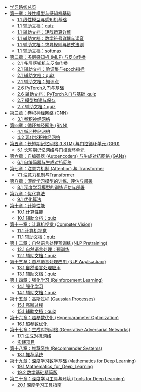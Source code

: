 * [学习路线总览](./deepStudyByCursor/学习路线.md)
* [第一章：线性模型与感知机基础]()
  * [1.1 线性模型与感知机基础](./deepStudyByCursor/01_Perceptron/线性模型与感知机基础.md)
  * [1.1 辅助文档：quiz](./deepStudyByCursor/01_Perceptron/quiz.md)
  * [1.1 辅助文档：矩阵运算详解](./deepStudyByCursor/01_Perceptron/矩阵运算详解.md)
  * [1.1 辅助文档：数学符号详解与读音](./deepStudyByCursor/01_Perceptron/数学符号详解与读音.md)
  * [1.1 辅助文档：求导规则与链式法则](./deepStudyByCursor/01_Perceptron/求导规则与链式法则.md)
  * [1.1 辅助文档：softmax](./deepStudyByCursor/01_Perceptron/softmax.md)
* [第二章：多层感知机 (MLP) 与反向传播]()
  * [2.1 多层感知机与反向传播](./deepStudyByCursor/02_MLP_Backpropagation/多层感知机与反向传播.md)
  * [2.1 辅助文档：验证集与epoch指标](./deepStudyByCursor/02_MLP_Backpropagation/验证集与epoch指标.md)
  * [2.1 辅助文档：quiz](./deepStudyByCursor/02_MLP_Backpropagation/quiz.md)
  * [2.1 辅助文档：知识点](./deepStudyByCursor/02_MLP_Backpropagation/知识点.md)
  * [2.6 PyTorch入门与基础](./deepStudyByCursor/02_MLP_Backpropagation/pytorch/PyTorch入门与基础.md)
  * [2.6 辅助文档：PyTorch入门与基础_quiz](./deepStudyByCursor/02_MLP_Backpropagation/pytorch/PyTorch入门与基础_quiz.md)
  * [2.7 模型构建与保存](./deepStudyByCursor/02_MLP_Backpropagation/模型构建与保存/模型构建与保存.md)
  * [2.7 辅助文档：quiz](./deepStudyByCursor/02_MLP_Backpropagation/模型构建与保存/quiz.md)
* [第三章：卷积神经网络 (CNN)]()
  * [3.1 卷积神经网络](./deepStudyByCursor/03_CNN/卷积神经网络.md)
* [第四章：循环神经网络 (RNN)]()
  * [4.1 循环神经网络](./deepStudyByCursor/04_RNN/循环神经网络.md)
  * [4.2 现代卷积神经网络](./deepStudyByCursor/04_RNN/Modern_Convolutional_Neural_Networks.md)
* [第五章：长短期记忆网络 (LSTM) 与门控循环单元 (GRU)]()
  * [5.1 长短期记忆网络与门控循环单元](./deepStudyByCursor/05_LSTM_GRU/长短期记忆网络与门控循环单元.md)
* [第六章：自编码器 (Autoencoders) 与生成对抗网络 (GANs)]()
  * [6.1 自编码器与生成对抗网络](./deepStudyByCursor/06_GenerativeModels/自编码器与生成对抗网络.md)
* [第七章：注意力机制 (Attention) 与 Transformer]()
  * [7.1 注意力机制与Transformer](./deepStudyByCursor/07_Attention_Transformer/注意力机制与Transformer.md)
* [第八章：深度学习模型的训练、评估与部署]()
  * [8.1 深度学习模型的训练评估与部署](./deepStudyByCursor/08_Model_Lifecycle/深度学习模型的训练评估与部署.md)
* [第九章：优化算法]()
  * [9.1 优化算法](deepStudyByCursor/09_Optimization_Algorithms/优化算法.md)
* [第十章：计算性能]()
  * [10.1 计算性能](./deepStudyByCursor/10_Computational_Performance/计算性能.md)
  * [10.1 辅助文档：quiz](./deepStudyByCursor/10_Computational_Performance/quiz.md)
* [第十一章：计算机视觉 (Computer Vision)]()
  * [11.1 计算机视觉](./deepStudyByCursor/11_Computer_Vision/计算机视觉.md)
  * [11.1 辅助文档：quiz](./deepStudyByCursor/11_Computer_Vision/quiz.md)
* [第十二章：自然语言处理预训练 (NLP Pretraining)]()
  * [12.1 自然语言处理：预训练](./deepStudyByCursor/12_NLP_Pretraining/自然语言处理：预训练.md)
  * [12.1 辅助文档：quiz](./deepStudyByCursor/12_NLP_Pretraining/quiz.md)
* [第十三章：自然语言处理应用 (NLP Applications)]()
  * [13.1 自然语言处理应用](./deepStudyByCursor/13_NLP_Applications/自然语言处理应用.md)
  * [13.1 辅助文档：quiz](./deepStudyByCursor/13_NLP_Applications/quiz.md)
* [第十四章：强化学习 (Reinforcement Learning)]()
  * [14.1 强化学习](./deepStudyByCursor/14_Reinforcement_Learning/强化学习.md)
  * [14.1 辅助文档：quiz](./deepStudyByCursor/14_Reinforcement_Learning/quiz.md)
* [第十五章：高斯过程 (Gaussian Processes)]()
  * [15.1 高斯过程](./deepStudyByCursor/15_Gaussian_Processes/高斯过程.md)
  * [15.1 辅助文档：quiz](./deepStudyByCursor/15_Gaussian_Processes/quiz.md)
* [第十六章：超参数优化 (Hyperparameter Optimization)]()
  * [16.1 超参数优化](./deepStudyByCursor/16_hyperparameter_optimization/Hyperparameter_Optimization.md)
* [第十七章：生成对抗网络 (Generative Adversarial Networks)]()
  * [17.1 生成对抗网络](./deepStudyByCursor/17_Generative_Adversarial_Networks/)
  * [实践项目](deepStudyByCursor/project/自编码器与生成对抗网络实践项目/Generative_Adversarial_Networks.md)
* [第十八章：推荐系统 (Recommender Systems)]()
  * [18.1 推荐系统](./deepStudyByCursor/18_Recommender_Systems/Recommender_Systems.md)
* [第十九章：深度学习数学基础 (Mathematics for Deep Learning)]()
  * [19.1 Mathematics_for_Deep_Learning](./deepStudyByCursor/19_Mathematics_for_Deep_Learning/Appendix%20Mathematics%20for%20Deep%20Learning.md)
  * [19.2 数学基础精简版](./deepStudyByCursor/19_Mathematics_for_Deep_Learning/数学基础.md)
* [第二十章：深度学习工具与环境 (Tools for Deep Learning)]()
  * [20.1 深度学习工具指南](./deepStudyByCursor/20_Tools_for_Deep_Learning/Appendix%20Tools%20for%20Deep%20Learning.md)

